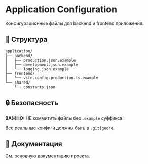 # Application Configuration

Конфигурационные файлы для backend и frontend приложения.

## 📁 Структура

```
application/
├── backend/
│   ├── production.json.example
│   ├── development.json.example
│   └── logging.json.example
├── frontend/
│   └── vite.config.production.ts.example
└── shared/
    └── constants.json
```

## 🔒 Безопасность

**ВАЖНО:** НЕ коммитить файлы без `.example` суффикса!

Все реальные конфиги должны быть в `.gitignore`.

## 📖 Документация

См. основную документацию проекта.
